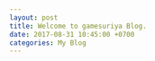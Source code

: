 ```yaml
---
layout: post
title: Welcome to gamesuriya Blog.
date: 2017-08-31 10:45:00 +0700
categories: My Blog
---
```

